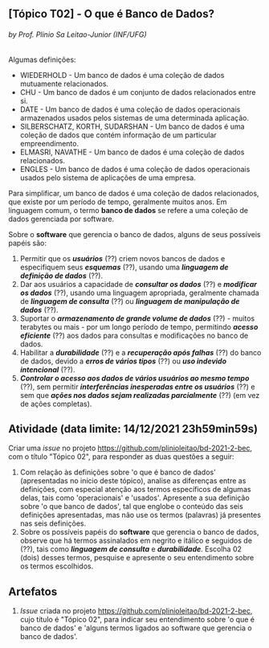 ## [Tópico T02] - O que é Banco de Dados?
###### *by Prof. Plinio Sa Leitao-Junior (INF/UFG)*

Algumas definições:
- WIEDERHOLD - Um banco de dados é uma coleção de dados mutuamente relacionados.
- CHU - Um banco de dados é um conjunto de dados relacionados entre si.
- DATE - Um banco de dados é uma coleção de dados operacionais armazenados usados pelos sistemas de uma determinada aplicação.
- SILBERSCHATZ, KORTH, SUDARSHAN - Um banco de dados é uma coleção de dados que contém informação de um particular empreendimento.
- ELMASRI, NAVATHE - Um banco de dados é uma coleção de dados relacionados.
- ENGLES - Um banco de dados é uma coleção de dados operacionais usados pelo sistema de aplicações de uma empresa.

Para simplificar, um banco de dados é uma coleção de dados relacionados, que existe por um período de tempo, geralmente muitos anos. Em linguagem comum, o termo **banco de dados** se refere a uma coleção de dados gerenciada por software. 

Sobre o **software** que gerencia o banco de dados, alguns de seus possíveis papéis são:
1. Permitir que os ***usuários*** (??) criem novos bancos de dados e especifiquem seus ***esquemas*** (??), usando uma ***linguagem de definição de dados*** (??).
2. Dar aos usuários a capacidade de ***consultar os dados*** (??) e ***modificar os dados*** (??), usando uma linguagem apropriada, geralmente chamada de ***linguagem de consulta*** (??) ou ***linguagem de manipulação de dados*** (??).
3. Suportar o ***armazenamento de grande volume de dados*** (??) - muitos terabytes ou mais - por um longo período de tempo, permitindo ***acesso eficiente*** (??) aos dados para consultas e modificações no banco de dados.
4. Habilitar a ***durabilidade*** (??) e a ***recuperação após falhas*** (??) do banco de dados, devido a ***erros de vários tipos*** (??) ou ***uso indevido intencional*** (??).
5. ***Controlar o acesso aos dados de vários usuários ao mesmo tempo*** (??), sem permitir ***interferências inesperadas entre os usuários*** (??) e sem que ***ações nos dados sejam realizadas parcialmente*** (??) (em vez de ações completas).

## Atividade (data limite: **14/12/2021 23h59min59s**)

Criar uma _issue_ no projeto https://github.com/plinioleitao/bd-2021-2-bec, com o título "Tópico 02", para responder as duas questões a seguir:  
1. Com relação às definições sobre 'o que é banco de dados' (apresentadas no início deste tópico), analise as diferenças entre as definições, com especial atenção aos termos específicos de algumas delas, tais como 'operacionais' e 'usados'. Apresente a sua definição sobre 'o que banco de dados', tal que englobe o conteúdo das seis definições apresentadas, mas não use os termos (palavras) já presentes nas seis definições.
1. Sobre os possíveis papéis do **software** que gerencia o banco de dados, observe que há termos assinalados em negrito e itálico e seguidos de (??), tais como ***linguagem de consulta*** e ***durabilidade***. Escolha 02 (dois) desses termos, pesquise e apresente o seu entendimento sobre os termos escolhidos.
   
## Artefatos

1. _Issue_ criada no projeto https://github.com/plinioleitao/bd-2021-2-bec, cujo título é "Tópico 02", para indicar seu entendimento sobre 'o que é banco de dados' e 'alguns termos ligados ao software que gerencia o banco de dados'.
